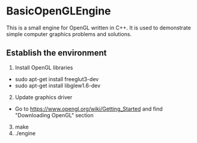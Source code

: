 # BasicOpenGLEngine

This is a small engine for OpenGL written in C++.
It is used to demonstrate simple computer graphics
problems and solutions.

## Establish the environment

1. Install OpenGL libraries
  * sudo apt-get install freeglut3-dev
  * sudo apt-get install libglew1.6-dev
2. Update graphics driver
  * Go to https://www.opengl.org/wiki/Getting_Started and find "Downloading OpenGL" section
3. make
4. ./engine

